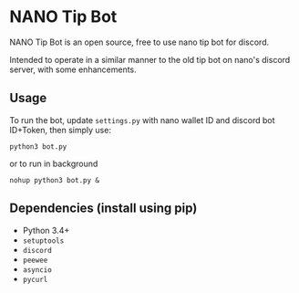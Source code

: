 # NANO Tip Bot

NANO Tip Bot is an open source, free to use nano tip bot for discord.

Intended to operate in a similar manner to the old tip bot on nano's discord server, with some enhancements.

## Usage

To run the bot, update `settings.py` with nano wallet ID and discord bot ID+Token, then simply use:

```
python3 bot.py
```

or to run in background

```
nohup python3 bot.py &
```

## Dependencies (install using pip)

- Python 3.4+
- `setuptools`
- `discord`
- `peewee`
- `asyncio`
- `pycurl`

